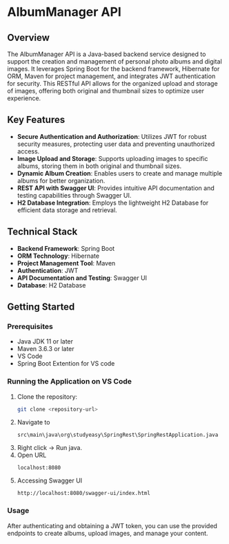 # AlbumManager API

## Overview

The AlbumManager API is a Java-based backend service designed to support the creation and management of personal photo albums and digital images. It leverages Spring Boot for the backend framework, Hibernate for ORM, Maven for project management, and integrates JWT authentication for security. This RESTful API allows for the organized upload and storage of images, offering both original and thumbnail sizes to optimize user experience.

## Key Features

- **Secure Authentication and Authorization**: Utilizes JWT for robust security measures, protecting user data and preventing unauthorized access.
- **Image Upload and Storage**: Supports uploading images to specific albums, storing them in both original and thumbnail sizes.
- **Dynamic Album Creation**: Enables users to create and manage multiple albums for better organization.
- **REST API with Swagger UI**: Provides intuitive API documentation and testing capabilities through Swagger UI.
- **H2 Database Integration**: Employs the lightweight H2 Database for efficient data storage and retrieval.

## Technical Stack

- **Backend Framework**: Spring Boot
- **ORM Technology**: Hibernate
- **Project Management Tool**: Maven
- **Authentication**: JWT
- **API Documentation and Testing**: Swagger UI
- **Database**: H2 Database

## Getting Started

### Prerequisites

- Java JDK 11 or later
- Maven 3.6.3 or later
- VS Code
- Spring Boot Extention for VS code

### Running the Application on VS Code

1. Clone the repository:
   ```sh
   git clone <repository-url>
2. Navigate to 
    ``` 
    src\main\java\org\studyeasy\SpringRest\SpringRestApplication.java
3. Right click -> Run java.
4. Open URL
    ```
    localhost:8080
4. Accessing Swagger UI 
    ```
    http://localhost:8080/swagger-ui/index.html
### Usage
After authenticating and obtaining a JWT token, you can use the provided endpoints to create albums, upload images, and manage your content.

